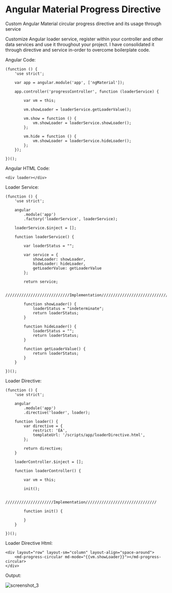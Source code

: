 # Angular Material Progress Directive
Custom Angular Material circular progress directive and its usage through service

Customize Angular loader service, register within your controller and other data services and use it throughout your project. I have consolidated it through directive and service in-order to overcome boilerplate code. 

Angular Code:

    (function () {
        'use strict';
    
        var app = angular.module('app', ['ngMaterial']);
    
        app.controller('progressController', function (loaderService) {
    
            var vm = this;
            
            vm.showLoader = loaderService.getLoaderValue();
    
            vm.show = function () {
                vm.showLoader = loaderService.showLoader();
            };
    
            vm.hide = function () {
                vm.showLoader = loaderService.hideLoader();
            };
        });
    
    })();

Angular HTML Code:

    <div loader></div>

Loader Service:

    (function () {
        'use strict';
    
        angular
            .module('app')
            .factory('loaderService', loaderService);
    
        loaderService.$inject = [];
    
        function loaderService() {
    
            var loaderStatus = "";
    
            var service = {
                showLoader: showLoader,
                hideLoader: hideLoader,
                getLoaderValue: getLoaderValue
            };
    
            return service;
    
            ////////////////////////////Implementation//////////////////////////////////////
    
            function showLoader() {
                loaderStatus = "indeterminate";
                return loaderStatus;
            }
    
            function hideLoader() {
                loaderStatus = "";
                return loaderStatus;
            }
    
            function getLoaderValue() {
                return loaderStatus;
            }
        }
    
    })();

Loader Directive:

    (function () {
        'use strict';
    
        angular
            .module('app')
            .directive('loader', loader);
    
        function loader() {
            var directive = {
                restrict: 'EA',
                templateUrl: '/scripts/app/loaderDirective.html',
            };
    
            return directive;
        }
    
        loaderController.$inject = [];
    
        function loaderController() {
    
            var vm = this;
    
            init();
    
            /////////////////////Implementation///////////////////////////////
    
            function init() {
               
            }
        }
    
    })();

Loader Directive Html:

    <div layout="row" layout-sm="column" layout-align="space-around">
        <md-progress-circular md-mode="{{vm.showLoader}}"></md-progress-circular>
    </div>

Output:

![screenshot_3](https://cloud.githubusercontent.com/assets/10474169/13370563/4c3c9cf4-dcd1-11e5-9fa6-b57c9a8b8fa8.png)

